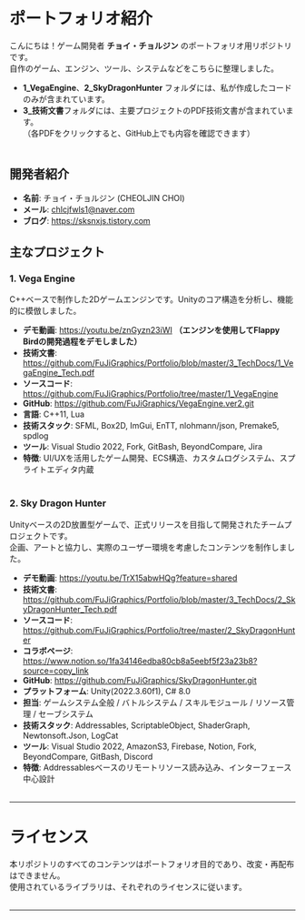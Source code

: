 # ポートフォリオ紹介

こんにちは！ゲーム開発者 **チョイ・チョルジン** のポートフォリオ用リポジトリです。<br>
自作のゲーム、エンジン、ツール、システムなどをこちらに整理しました。<br>
- **1_VegaEngine**、**2_SkyDragonHunter** フォルダには、私が作成したコードのみが含まれています。
- **3_技術文書**フォルダには、主要プロジェクトのPDF技術文書が含まれています。<br>
（各PDFをクリックすると、GitHub上でも内容を確認できます）<br><br>

## 開発者紹介
- **名前**: チョイ・チョルジン (CHEOLJIN CHOI)
- **メール**: chlcjfwls1@naver.com
- **ブログ**: https://sksnxjs.tistory.com

## 主なプロジェクト

### 1. Vega Engine
C++ベースで制作した2Dゲームエンジンです。Unityのコア構造を分析し、機能的に模倣しました。

- **デモ動画**: https://youtu.be/znGyzn23iWI **（エンジンを使用してFlappy Birdの開発過程をデモしました）**
- **技術文書**: https://github.com/FuJiGraphics/Portfolio/blob/master/3_TechDocs/1_VegaEngine_Tech.pdf
- **ソースコード**: https://github.com/FuJiGraphics/Portfolio/tree/master/1_VegaEngine
- **GitHub**: https://github.com/FuJiGraphics/VegaEngine.ver2.git
- **言語**: C++11, Lua
- **技術スタック**: SFML, Box2D, ImGui, EnTT, nlohmann/json, Premake5, spdlog
- **ツール**: Visual Studio 2022, Fork, GitBash, BeyondCompare, Jira
- **特徴**: UI/UXを活用したゲーム開発、ECS構造、カスタムログシステム、スプライトエディタ内蔵<br><br>

### 2. Sky Dragon Hunter
Unityベースの2D放置型ゲームで、正式リリースを目指して開発されたチームプロジェクトです。  
企画、アートと協力し、実際のユーザー環境を考慮したコンテンツを制作しました。

- **デモ動画**: https://youtu.be/TrX15abwHQg?feature=shared
- **技術文書**: https://github.com/FuJiGraphics/Portfolio/blob/master/3_TechDocs/2_SkyDragonHunter_Tech.pdf
- **ソースコード**: https://github.com/FuJiGraphics/Portfolio/tree/master/2_SkyDragonHunter
- **コラボページ**: https://www.notion.so/1fa34146edba80cb8a5eebf5f23a23b8?source=copy_link
- **GitHub**: https://github.com/FuJiGraphics/SkyDragonHunter.git
- **プラットフォーム**: Unity(2022.3.60f1), C# 8.0
- **担当**: ゲームシステム全般 / バトルシステム / スキルモジュール / リソース管理 / セーブシステム
- **技術スタック**: Addressables, ScriptableObject, ShaderGraph, Newtonsoft.Json, LogCat
- **ツール**: Visual Studio 2022, AmazonS3, Firebase, Notion, Fork, BeyondCompare, GitBash, Discord
- **特徴**: Addressablesベースのリモートリソース読み込み、インターフェース中心設計<br><br>

---

# ライセンス<br>

本リポジトリのすべてのコンテンツはポートフォリオ目的であり、改変・再配布はできません。<br>
使用されているライブラリは、それぞれのライセンスに従います。<br><br> 

----
